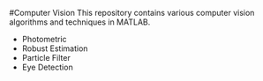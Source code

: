 #Computer Vision
This repository contains various computer vision algorithms and techniques in MATLAB.

* Photometric
* Robust Estimation
* Particle Filter
* Eye Detection